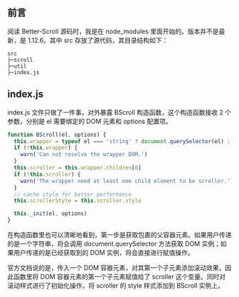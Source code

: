 ## 前言

阅读 Better-Scroll 源码时，我是在 node_modules 里面开始的。版本并不是最新，是 1.12.6。其中 src 存放了源代码，其目录结构如下：

```
src
├─scroll
├─util
├─index.js
```

## index.js

index.js 文件只做了一件事，对外暴露 BScroll 构造函数，这个构造函数接收 2 个参数，分别是 el 需要绑定的 DOM 元素和 options 配置项。

```js
function BScroll(el, options) {
  this.wrapper = typeof el === 'string' ? document.querySelector(el) : el
  if (!this.wrapper) {
    warn('Can not resolve the wrapper DOM.')
  }
  this.scroller = this.wrapper.children[0]
  if (!this.scroller) {
    warn('The wrapper need at least one child element to be scroller.')
  }
  // cache style for better performance
  this.scrollerStyle = this.scroller.style

  this._init(el, options)
}
```

在构造函数里也可以清晰地看到，第一步是获取包裹的父容器元素。如果用户传递的是一个字符串，将会调用 document.querySelector 方法获取 DOM 实例；如果用户传递的是已经获取到的 DOM 实例，将会直接进行赋值操作。 

官方文档说的是，传入一个 DOM 容器元素，对其第一个子元素添加滚动效果，因此函数里将 DOM 容器元素的第一个子元素赋值给了 scroller 这个变量。同时对滚动样式进行了初始化操作，将 scroller 的 style 样式添加到 BScroll 实例上。


